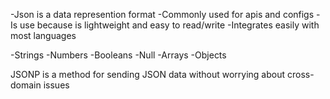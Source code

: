 <!-- What is a JSON(JavaScript Object Notation)?  -->

-Json is a data represention format
-Commonly used for apis and configs
-Is use because is lightweight and easy to read/write
-Integrates easily with most languages

<!-- JSON TYPES that can represent -->

-Strings
-Numbers
-Booleans
-Null
-Arrays
-Objects

<!-- What is a JSONP -->

JSONP is a method for sending JSON data without worrying about cross-domain issues
